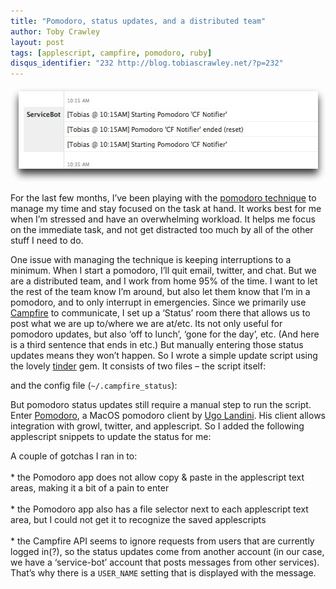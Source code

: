 ```yaml
---
title: "Pomodoro, status updates, and a distributed team"
author: Toby Crawley
layout: post
tags: [applescript, campfire, pomodoro, ruby]
disqus_identifier: "232 http://blog.tobiascrawley.net/?p=232"
---
```



<div class="padding">

</div><!-- end .padding -->
<div class="border-gray"></div>
<div class="padding">

<p><img src="/posts/assets/old/pomodoro_status.jpg" alt="pomodoro_status" title="pomodoro_status" width="545" height="151" class="aligncenter size-full wp-image-235"></img></p>

<p>For the last few months, I&#x2019;ve been playing with the <a href="http://www.pomodorotechnique.com/">pomodoro technique</a> to manage my time and stay focused on the task at hand. It works best for me when I&#x2019;m stressed and have an overwhelming workload. It helps me focus on the immediate task, and not get distracted too much by all of the other stuff I need to do. </p>

<p>One issue with managing the technique is keeping interruptions to a minimum. When I start a pomodoro, I&#x2019;ll quit email, twitter, and chat. But we are a distributed team, and I work from home 95% of the time. I want to let the rest of the team know I&#x2019;m around, but also let them know that I&#x2019;m in a pomodoro, and to only interrupt in emergencies. Since we primarily use <a href="http://campfirenow.com">Campfire</a> to communicate, I set up a &#x2018;Status&#x2019; room there that allows us to post what we are up to/where we are at/etc. Its not only useful for pomodoro updates, but also &#x2018;off to lunch&#x2019;, &#x2018;gone for the day&#x2019;, etc. (And here is a third sentence that ends in etc.) But manually entering those status updates means they won&#x2019;t happen. So I wrote a simple update script using the lovely <a href="http://tinder.rubyforge.org/">tinder</a> gem. It consists of two files &#x2013; the script itself:</p>

<script src="http://gist.github.com/227107.js"></script>

<p>and the config file (<code>~/.campfire_status</code>):</p>

<script src="http://gist.github.com/227109.js"></script>

<p>But pomodoro status updates still require a manual step to run the script. Enter <a href="http://pomodoro.ugolandini.com/">Pomodoro</a>, a MacOS pomodoro client by <a href="http://www.ugolandini.com/">Ugo Landini</a>. His client allows integration with growl, twitter, and applescript. So I added the following applescript snippets to update the status for me:</p>

<script src="http://gist.github.com/227129.js"></script>

<p>A couple of gotchas I ran in to:<br></br>
* the Pomodoro app does not allow copy &amp; paste in the applescript text areas, making it a bit of a pain to enter<br></br>
* the Pomodoro app also has a file selector next to each applescript text area, but I could not get it to recognize the saved applescripts<br></br>
* the Campfire <span class="caps">API </span>seems to ignore requests from users that are currently logged in(?), so the status updates come from another account (in our case, we have a &#x2018;service-bot&#x2019; account that posts messages from other services). That&#x2019;s why there is a <code>USER_NAME</code> setting that is displayed with the message.</p>				


<!-- end .postmetadata -->












</div><!-- end .padding -->

